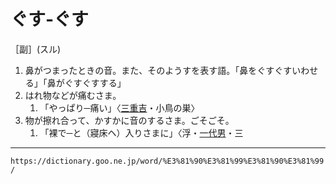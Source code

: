 # ぐす‐ぐす

［副］(スル)
1. 鼻がつまったときの音。また、そのようすを表す語。「鼻をぐすぐすいわせる」「鼻がぐすぐすする」
2. はれ物などが痛むさま。    
    1.  「やっぱり─痛い」〈[三重吉](https://dictionary.goo.ne.jp/word/person/%E9%88%B4%E6%9C%A8%E4%B8%89%E9%87%8D%E5%90%89/#jn-118340)・小鳥の巣〉
3. 物が擦れ合って、かすかに音のするさま。ごそごそ。    
    1.  「裸で─と（寢床ヘ）入りさまに」〈浮・[一代男](https://dictionary.goo.ne.jp/word/%E5%A5%BD%E8%89%B2%E4%B8%80%E4%BB%A3%E7%94%B7/#jn-73468)・三

---
`https://dictionary.goo.ne.jp/word/%E3%81%90%E3%81%99%E3%81%90%E3%81%99/`